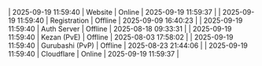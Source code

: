 | 2025-09-19 11:59:40 | Website | Online | 2025-09-19 11:59:37 |
| 2025-09-19 11:59:40 | Registration | Offline | 2025-09-09 16:40:23 |
| 2025-09-19 11:59:40 | Auth Server | Offline | 2025-08-18 09:33:31 |
| 2025-09-19 11:59:40 | Kezan (PvE) | Offline | 2025-08-03 17:58:02 |
| 2025-09-19 11:59:40 | Gurubashi (PvP) | Offline | 2025-08-23 21:44:06 |
| 2025-09-19 11:59:40 | Cloudflare | Online | 2025-09-19 11:59:37 |
